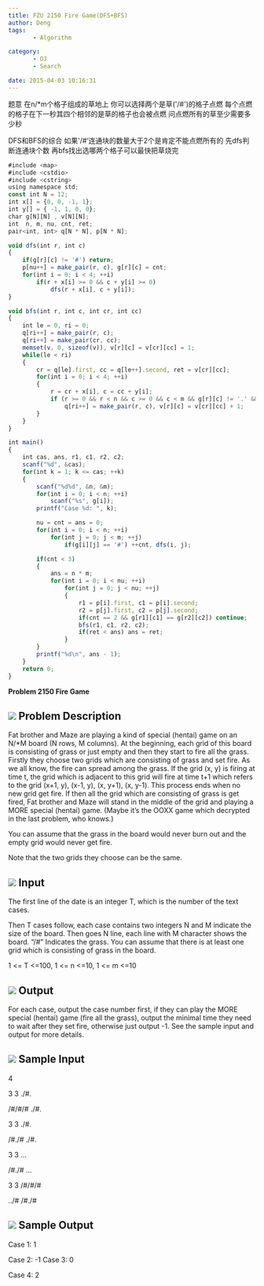 ```yaml
---
title: FZU 2150 Fire Game(DFS+BFS)
author: Deng
tags: 
       - Algorithm

category: 
       - OJ
       - Search

date: 2015-04-03 10:16:31
---
```

题意 在n/*m个格子组成的草地上 你可以选择两个是草('/#')的格子点燃 每个点燃的格子在下一秒其四个相邻的是草的格子也会被点燃 问点燃所有的草至少需要多少秒

DFS和BFS的综合 如果'/#‘连通块的数量大于2个是肯定不能点燃所有的 先dfs判断连通块个数 再bfs找出选哪两个格子可以最快把草烧完

```js 
#include <map>
#include <cstdio>
#include <cstring>
using namespace std;
const int N = 12;
int x[] = {0, 0, -1, 1};
int y[] = { -1, 1, 0, 0};
char g[N][N] , v[N][N];
int  n, m, nu, cnt, ret;
pair<int, int> q[N * N], p[N * N];

void dfs(int r, int c)
{
    if(g[r][c] != '#') return;
    p[nu++] = make_pair(r, c), g[r][c] = cnt;
    for(int i = 0; i < 4; ++i)
        if(r + x[i] >= 0 && c + y[i] >= 0)
            dfs(r + x[i], c + y[i]);
}

void bfs(int r, int c, int cr, int cc)
{
    int le = 0, ri = 0;
    q[ri++] = make_pair(r, c);
    q[ri++] = make_pair(cr, cc);
    memset(v, 0, sizeof(v)), v[r][c] = v[cr][cc] = 1;
    while(le < ri)
    {
        cr = q[le].first, cc = q[le++].second, ret = v[cr][cc];
        for(int i = 0; i < 4; ++i)
        {
            r = cr + x[i], c = cc + y[i];
            if (r >= 0 && r < n && c >= 0 && c < m && g[r][c] != '.' && !v[r][c])
                q[ri++] = make_pair(r, c), v[r][c] = v[cr][cc] + 1;
        }
    }
}

int main()
{
    int cas, ans, r1, c1, r2, c2;
    scanf("%d", &cas);
    for(int k = 1; k <= cas; ++k)
    {
        scanf("%d%d", &n, &m);
        for(int i = 0; i < n; ++i)
            scanf("%s", g[i]);
        printf("Case %d: ", k);

        nu = cnt = ans = 0;
        for(int i = 0; i < n; ++i)
            for(int j = 0; j < m; ++j)
                if(g[i][j] == '#') ++cnt, dfs(i, j);

        if(cnt < 3)
        {
            ans = n * m;
            for(int i = 0; i < nu; ++i)
                for(int j = 0; j < nu; ++j)
                {
                    r1 = p[i].first, c1 = p[i].second;
                    r2 = p[j].first, c2 = p[j].second;
                    if(cnt == 2 && g[r1][c1] == g[r2][c2]) continue;
                    bfs(r1, c1, r2, c2);
                    if(ret < ans) ans = ret;
                }
        }
        printf("%d\n", ans - 1);
    }
    return 0;
}
```

**Problem 2150 Fire Game**
## ![](../images/cn-image-prodesc.gif.png) Problem Description

Fat brother and Maze are playing a kind of special (hentai) game on an N/*M board (N rows, M columns). At the beginning, each grid of this board is consisting of grass or just empty and then they start to fire all the grass. Firstly they choose two grids which are consisting of grass and set fire. As we all know, the fire can spread among the grass. If the grid (x, y) is firing at time t, the grid which is adjacent to this grid will fire at time t+1 which refers to the grid (x+1, y), (x-1, y), (x, y+1), (x, y-1). This process ends when no new grid get fire. If then all the grid which are consisting of grass is get fired, Fat brother and Maze will stand in the middle of the grid and playing a MORE special (hentai) game. (Maybe it’s the OOXX game which decrypted in the last problem, who knows.)

You can assume that the grass in the board would never burn out and the empty grid would never get fire.

Note that the two grids they choose can be the same.

## ![](../images/cn-image-prodesc.gif.png) Input

The first line of the date is an integer T, which is the number of the text cases.

Then T cases follow, each case contains two integers N and M indicate the size of the board. Then goes N line, each line with M character shows the board. “/#” Indicates the grass. You can assume that there is at least one grid which is consisting of grass in the board.

1 <= T <=100, 1 <= n <=10, 1 <= m <=10

## ![](../images/cn-image-prodesc.gif.png) Output

For each case, output the case number first, if they can play the MORE special (hentai) game (fire all the grass), output the minimal time they need to wait after they set fire, otherwise just output -1. See the sample input and output for more details.

## ![](../images/cn-image-prodesc.gif.png) Sample Input

4

3 3
./#.

/#/#/#
./#.

3 3
./#.

/#./#
./#.

3 3
...

/#./#
...

3 3
/#/#/#

../#
/#./#

## ![](../images/cn-image-prodesc.gif.png) Sample Output

Case 1: 1

Case 2: -1
Case 3: 0

Case 4: 2